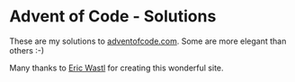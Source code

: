 # Advent of Code - Solutions

These are my solutions to [adventofcode.com](http://adventofcode.com/about). Some are more elegant than others :-)

Many thanks to [Eric Wastl](https://twitter.com/ericwastl) for creating this wonderful site.